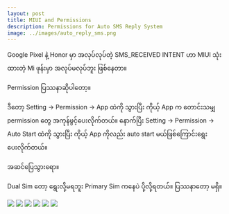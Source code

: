```yaml
---
layout: post
title: MIUI and Permissions
description: Permissions for Auto SMS Reply System
image: ../images/auto_reply_sms.png
---
```

Google Pixel နဲ့ Honor မှာ အလုပ်လုပ်တဲ့ SMS_RECEIVED INTENT ဟာ MIUI သုံးထားတဲ့ Mi ဖုန်းမှာ အလုပ်မလုပ်ဘူး ဖြစ်နေတာ။

Permission ပြဿနာဆိုပါတော့။

ဒီတော့ 
Setting -> Permission -> App ထဲကို သွားပြီး ကိုယ့် App က တောင်းသမျှ permission တွေ အကုန်ဖွင့်ပေးလိုက်တယ်။
နောက်ပြီး 
Setting -> Permission -> Auto Start ထဲကို သွားပြီး ကိုယ့် App ကိုလည်း auto start မယ်ဖြစ်ကြောင်းရွေးပေးလိုက်တယ်။

အဆင်ပြေသွားရော။

Dual Sim တော့ ရွေးလို့မရဘူး
Primary Sim ကနေပဲ ပို့လို့ရတယ်။
ပြဿနာတော့ မရှိ။

![](../images/miui_permissions/1.png)
![](../images/miui_permissions/2.png)
![](../images/miui_permissions/3.png)
![](../images/miui_permissions/4.png)
![](../images/miui_permissions/5.png)
![](../images/miui_permissions/6.png)



